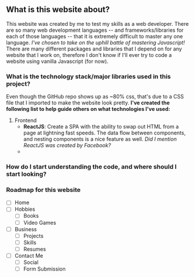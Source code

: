 ## What is this website about?

This website was created by me to test my skills as a web developer. There are so many web development languages -- and frameworks/libraries for each of those languages -- that it is extremely difficult to master any one language. _I've chosen to take on the uphill battle of mastering Javascript!_ There are many different packages and libraries that I depend on for any website that I work on, therefore I don't know if I'll ever try to code a website using vanilla Javascript (for now).

### What is the technology stack/major libraries used in this project?

Even though the GitHub repo shows up as ~80% css, that's due to a CSS file that I imported to make the website look pretty. __I've created the following list to help guide others on what technologies I've used:__

1. Frontend
    - __ReactJS__: Create a SPA with the ability to swap out HTML from a page at lightning fast speeds. The data flow between components, and nesting components is a nice feature as well. _Did I mention ReactJS was created by Facebook?_
    -

### How do I start understanding the code, and where should I start looking?

### Roadmap for this website
- [ ] Home
- [ ] Hobbies
    - [ ] Books
    - [ ] Video Games
- [ ] Business
    - [ ] Projects
    - [ ] Skills
    - [ ] Resumes
- [ ] Contact Me
    - [ ] Social
    - [ ] Form Submission
